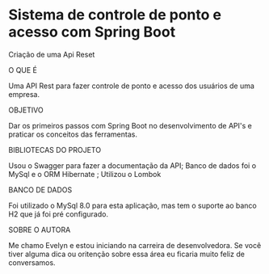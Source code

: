 # Sistema de controle de ponto e acesso com Spring Boot
Criação de uma Api Reset

O QUE É

Uma API Rest para fazer controle de ponto e acesso dos usuários de uma empresa.

OBJETIVO

Dar os primeiros passos com Spring Boot no desenvolvimento de API's e praticar os conceitos das ferramentas.

BIBLIOTECAS DO PROJETO

Usou o Swagger para fazer a documentação da API;
Banco de dados foi o MySql e o ORM Hibernate ;
Utilizou o Lombok 

BANCO DE DADOS

Foi utilizado o MySql 8.0 para esta aplicação, mas tem o suporte ao banco H2 que já foi pré configurado.

SOBRE O AUTORA

Me chamo Evelyn e estou iniciando na carreira de desenvolvedora. 
Se você tiver alguma dica ou oritenção sobre essa área eu ficaria muito feliz de conversamos. 
